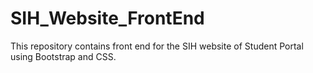 # SIH_Website_FrontEnd
This repository contains front end for the SIH website of Student Portal using Bootstrap and CSS.
